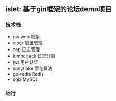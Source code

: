 ## islet: 基于gin框架的论坛demo项目

### 技术栈
- gin         web 框架
- viper       配置管理
- zap         日志管理
- lumberjack  日志分割
- jwt         用户认证
- sonyflake   雪花算法
- go-redis    Redis
- sqlx        MySQL


### 运行



